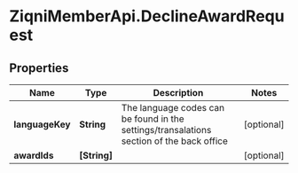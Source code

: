 # ZiqniMemberApi.DeclineAwardRequest

## Properties

Name | Type | Description | Notes
------------ | ------------- | ------------- | -------------
**languageKey** | **String** | The language codes can be found in the settings/transalations section of the back office | [optional] 
**awardIds** | **[String]** |  | [optional] 


